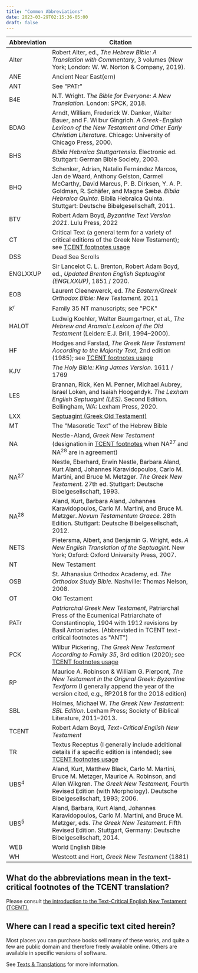 ```yaml
---
title: "Common Abbreviations"
date: 2023-03-29T02:15:36-05:00
draft: false
---
```


| Abbreviation | Citation |
| ------------ | -------- |
| Alter | Robert Alter, ed., *The Hebrew Bible: A Translation with Commentary*, 3 volumes (New York; London: W. W. Norton & Company, 2019). |
| ANE | Ancient Near East(ern) |
| ANT | See "PATr" |
| B4E | N.T. Wright. *The Bible for Everyone: A New Translation.* London: SPCK, 2018. |
| BDAG | Arndt, William, Frederick W. Danker, Walter Bauer, and F. Wilbur Gingrich. *A Greek-English Lexicon of the New Testament and Other Early Christian Literature.* Chicago: University of Chicago Press, 2000. |
| BHS | *Biblia Hebraica Stuttgartensia.* Electronic ed. Stuttgart: German Bible Society, 2003. |
| BHQ | Schenker, Adrian, Natalio Fernández Marcos, Jan de Waard, Anthony Gelston, Carmel McCarthy, David Marcus, P. B. Dirksen, Y. A. P. Goldman, R. Schäfer, and Magne Sæbø. *Biblia Hebraica Quinta.* Biblia Hebraica Quinta. Stuttgart: Deutsche Bibelgesellschaft, 2011. |
| BTV | Robert Adam Boyd, *Byzantine Text Version 2021*. Lulu Press, 2022 |
| CT | Critical Text (a general term for a variety of critical editions of the Greek New Testament); see [TCENT footnotes usage](#what-do-the-abbreviations-mean-in-the-text-critical-footnotes-of-the-tcent-translation) |
| DSS | Dead Sea Scrolls |
| ENGLXXUP | Sir Lancelot C. L. Brenton, Robert Adam Boyd, ed., *Updated Brenton English Septuagint (ENGLXXUP)*, 1851 / 2020. |
| EOB | Laurent Cleenewerck, ed. *The Eastern/Greek Orthodox Bible: New Testament.* 2011 |
| K<sup>r</sup> | Family 35 NT manuscripts; see "PCK" |
| HALOT | Ludwig Koehler, Walter Baumgartner, et al., *The Hebrew and Aramaic Lexicon of the Old Testament* (Leiden: E.J. Brill, 1994–2000). |
| HF | Hodges and Farstad, *The Greek New Testament According to the Majority Text*, 2nd edition (1985); see [TCENT footnotes usage](#what-do-the-abbreviations-mean-in-the-text-critical-footnotes-of-the-tcent-translation) |
| KJV | *The Holy Bible: King James Version.* 1611 / 1769 |
| LES | Brannan, Rick, Ken M. Penner, Michael Aubrey, Israel Loken, and Isaiah Hoogendyk. *The Lexham English Septuagint (LES).* Second Edition. Bellingham, WA: Lexham Press, 2020. |
| LXX | [Septuagint (Greek Old Testament)](/ot/#what-is-the-septuagint-lxx) |
| MT | The "Masoretic Text" of the Hebrew Bible |
| NA | 	Nestle-Aland, *Greek New Testament* (designation in [TCENT footnotes](#what-do-the-abbreviations-mean-in-the-text-critical-footnotes-of-the-tcent-translation) when NA<sup>27</sup> and NA<sup>28</sup> are in agreement) |
| NA<sup>27</sup> | Nestle, Eberhard, Erwin Nestle, Barbara Aland, Kurt Aland, Johannes Karavidopoulos, Carlo M. Martini, and Bruce M. Metzger. *The Greek New Testament.* 27th ed. Stuttgart: Deutsche Bibelgesellschaft, 1993. |
| NA<sup>28</sup> | Aland, Kurt, Barbara Aland, Johannes Karavidopoulos, Carlo M. Martini, and Bruce M. Metzger. *Novum Testamentum Graece.* 28th Edition. Stuttgart: Deutsche Bibelgesellschaft, 2012. |
| NETS | Pietersma, Albert, and Benjamin G. Wright, eds. *A New English Translation of the Septuagint.* New York; Oxford: Oxford University Press, 2007. |
| NT | New Testament |
| OSB | St. Athanasius Orthodox Academy, ed. *The Orthodox Study Bible.* Nashville: Thomas Nelson, 2008. |
| OT | Old Testament |
| PATr | *Patriarchal Greek New Testament*, Patriarchal Press of the Ecumenical Patriarchate of Constantinople, 1904 with 1912 revisions by Basil Antoniades. (Abbreviated in TCENT text-critical footnotes as "ANT") |
| PCK | Wilbur Pickering, *The Greek New Testament According to Family 35*, 3rd edition (2020); see [TCENT footnotes usage](#what-do-the-abbreviations-mean-in-the-text-critical-footnotes-of-the-tcent-translation) |
| RP | Maurice A. Robinson & William G. Pierpont, *The New Testament in the Original Greek: Byzantine Textform* (I generally append the year of the version cited, e.g., RP2018 for the 2018 edition) |
| SBL | Holmes, Michael W. *The Greek New Testament: SBL Edition*. Lexham Press; Society of Biblical Literature, 2011–2013. |
| TCENT | Robert Adam Boyd, *Text-Critical English New Testament* |
| TR | Textus Receptus (I generally include additional details if a specific edition is intended); see [TCENT footnotes usage](#what-do-the-abbreviations-mean-in-the-text-critical-footnotes-of-the-tcent-translation) |
| UBS<sup>4</sup> | Aland, Kurt, Matthew Black, Carlo M. Martini, Bruce M. Metzger, Maurice A. Robinson, and Allen Wikgren. *The Greek New Testament,* Fourth Revised Edition (with Morphology). Deutsche Bibelgesellschaft, 1993; 2006. |
| UBS<sup>5</sup> | Aland, Barbara, Kurt Aland, Johannes Karavidopoulos, Carlo M. Martini, and Bruce M. Metzger, eds. *The Greek New Testament.* Fifth Revised Edition. Stuttgart, Germany: Deutsche Bibelgesellschaft, 2014. |
| WEB | World English Bible |
| WH | Westcott and Hort, *Greek New Testament* (1881) |


## What do the abbreviations mean in the text-critical footnotes of the TCENT translation?

Please consult [the introduction to the Text-Critical English New Testament (TCENT).](https://ebible.org/engtcent/INT01.htm)

## Where can I read a specific text cited herein?

Most places you can purchase books sell many of these works, and quite a few are public domain and therefore freely available online. Others are available in specific versions of software.

See [Texts & Translations](/welcome/texts) for more information.
